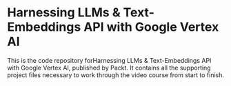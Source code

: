 # Harnessing LLMs & Text-Embeddings API with Google Vertex AI
This is the code repository forHarnessing LLMs & Text-Embeddings API with Google Vertex AI, published by Packt. It contains all the supporting project files necessary to work through the video course from start to finish.
